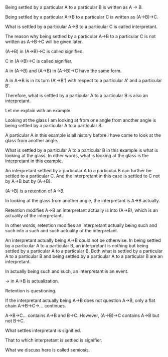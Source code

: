 Being settled by a particular A to a particular B is written as A -> B.

Being settled by a particular A->B to a particular C is written as (A->B)->C.

What is settled by a particular A->B to a particular C is called interpretant.


The reason why being settled by a particular A->B to a particular C is not written as A->B->C will be given later.


(A->B) in (A->B)->C is called signified.

C in (A->B)->C is called signifier.


A in (A->B) and (A->B) in (A->B)->C have the same form.

A in A->B is in its turn (A'->B') with respect to a particular A' and a particular B'.

Therefore, what is settled by a particular A to a particular B is also an interpretant.


Let me explain with an example.

Looking at the glass I am looking at from one angle from another angle is being settled by a particular A to a particular B.

A particular A in this example is all history before I have come to look at the glass from another angle.

What is settled by a particular A to a particular B in this example is what is looking at the glass. In other words, what is looking at the glass is the interpretant in this example.

An interpretant settled by a particular A to a particular B can further be settled to a particular C. And the interpretant in this case is settled to C not by A->B but by (A->B).

(A->B) is a retention of A->B.

In looking at the glass from another angle, the interpretant is A->B actually.

Retention modifies A->B an interpretant actually is into (A->B), which is an actuality of the interpretant.

In other words, retention modifies an interpretant actually being such and such into a such and such actuality of the interpretant.


An interpretant actually being A->B could not be otherwise. In being settled by a particular A to a particular B, an interpretant is nothing but being settled by a particular A to a particular B. Both what is settled by a particular A to a particular B and being settled by a particular A to a particular B are an interpretant.

In actually being such and such, an interpretant is an event.


-> in A->B is actualization.


Retention is questioning.

If the interpretant actually being A->B does not question A->B, only a flat chain A->B->C->... continues.

A->B->C... contains A->B and B->C. However, (A->B)->C contains A->B but not B->C.


What settles interpretant is signified.

That to which interpretant is settled is signifier.


What we discuss here is called semiosis.
